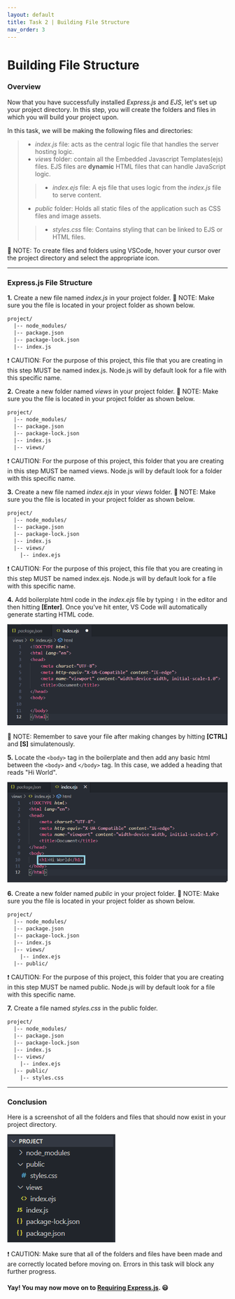 ```yaml
---
layout: default
title: Task 2 | Building File Structure
nav_order: 3
---
```


# Building File Structure
### Overview
Now that you have successfully installed *Express.js* and *EJS*, let's set up your project directory. In this step, you will create the folders and files in which you will build your project upon.

In this task, we will be making the following files and directories:
> - *index.js* file: acts as the central logic file that handles the server hosting logic.
> - *views* folder: contain all the Embedded Javascript Templates(ejs) files. EJS files are **dynamic** HTML files that can handle JavaScript logic.
>> - *index.ejs* file: A ejs file that uses logic from the *index.js* file to serve content.
> - *public* folder: Holds all static files of the application such as CSS files and image assets.
>> - *styles.css* file: Contains styling that can be linked to EJS or HTML files.

💭 NOTE: To create files and folders using VSCode, hover your cursor over the project directory and select the appropriate icon.

---

### Express.js File Structure

**1.** Create a new file named *index.js* in your project folder.
💭 NOTE: Make sure you the file is located in your project folder as shown below.


```
project/
  |-- node_modules/
  |-- package.json
  |-- package-lock.json
  |-- index.js
```


❗ CAUTION: For the purpose of this project, this file that you are creating in this step MUST be named index.js. Node.js will by default look for a file with this specific name.


**2.** Create a new folder named *views* in your project folder.
💭 NOTE: Make sure you the file is located in your project folder as shown below.


```
project/
  |-- node_modules/
  |-- package.json
  |-- package-lock.json
  |-- index.js
  |-- views/
```



❗ CAUTION: For the purpose of this project, this folder that you are creating in this step MUST be named views. Node.js will by default look for a folder with this specific name.


**3.** Create a new file named *index.ejs* in your *views* folder.
💭 NOTE: Make sure you the file is located in your project folder as shown below.


```
project/
  |-- node_modules/
  |-- package.json
  |-- package-lock.json
  |-- index.js
  |-- views/
    |-- index.ejs
```

❗ CAUTION: For the purpose of this project, this file that you are creating in this step MUST be named index.ejs. Node.js will by default look for a file with this specific name.


**4.** Add boilerplate html code in the *index.ejs* file by typing `!` in the editor and then hitting **[Enter]**.
Once you've hit enter, VS Code will automatically generate starting HTML code.


![Workspace popup message](../assets/images/task-2-boilerplate.png)


💭 NOTE: Remember to save your file after making changes by hitting **[CTRL]** and **[S]** simulatenously.


**5.** Locate the `<body>` tag in the boilerplate and then add any basic html between the `<body>` and `</body>` tag.
In this case, we added a heading that reads "Hi World".


![Workspace popup message](../assets/images/task-2-hi-world.png)


**6.** Create a new folder named *public* in your project folder.
💭 NOTE: Make sure you the file is located in your project folder as shown below.


```
project/
  |-- node_modules/
  |-- package.json
  |-- package-lock.json
  |-- index.js
  |-- views/
    |-- index.ejs
  |-- public/
```

❗ CAUTION: For the purpose of this project, this folder that you are creating in this step MUST be named public. Node.js will by default look for a file with this specific name.


**7.** Create a file named *styles.css* in the public folder.

```
project/
  |-- node_modules/
  |-- package.json
  |-- package-lock.json
  |-- index.js
  |-- views/
    |-- index.ejs
  |-- public/
    |-- styles.css
```

---

### Conclusion

Here is a screenshot of all the folders and files that should now exist in your project directory. 


![Workspace popup message](../assets/images/task-2-total.png)


❗ CAUTION: Make sure that all of the folders and files have been made and are correctly located before moving on. Errors in this task will block any further progress.


#### Yay! You may now move on to [Requiring Express.js](step-3.md). 😃
